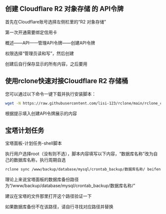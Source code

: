 ## 创建 Cloudflare R2 对象存储 的 API令牌

首先在Cloudflare账号选择左侧栏里的“R2 对象存储”

第一次开通需要绑定信用卡

概述——API——管理API令牌——创建API令牌

权限选择“管理员读和写”，然后创建

创建后自行保存显示的所有内容，之后要用

## 使用rclone快速对接Cloudflare R2 存储桶

您可以通过以下命令一键下载并执行安装脚本：

```bash
wget -N https://raw.githubusercontent.com/lisi-123/rclone/main/rclone_cloudflare.sh && bash ./rclone_cloudflare.sh

```
根据提示填入创建API令牌展示的内容


## 宝塔计划任务

宝塔面板-计划任务-shell脚本

执行用户选择root（没有则不选），脚本内容填写以下内容，“数据库名称”改为自己的数据库名称，执行周期自选

```bash
rclone sync /www/backup/database/mysql/crontab_backup/数据库名称/ beifen:/backup --progress
```

理论上来说宝塔面板的数据库备份路径为“/www/backup/database/mysql/crontab_backup/数据库名称/”

建议在宝塔的文件那里打开这个路径验证一下

如果数据库备份不在该路径，请自行寻找对应路径并替换
